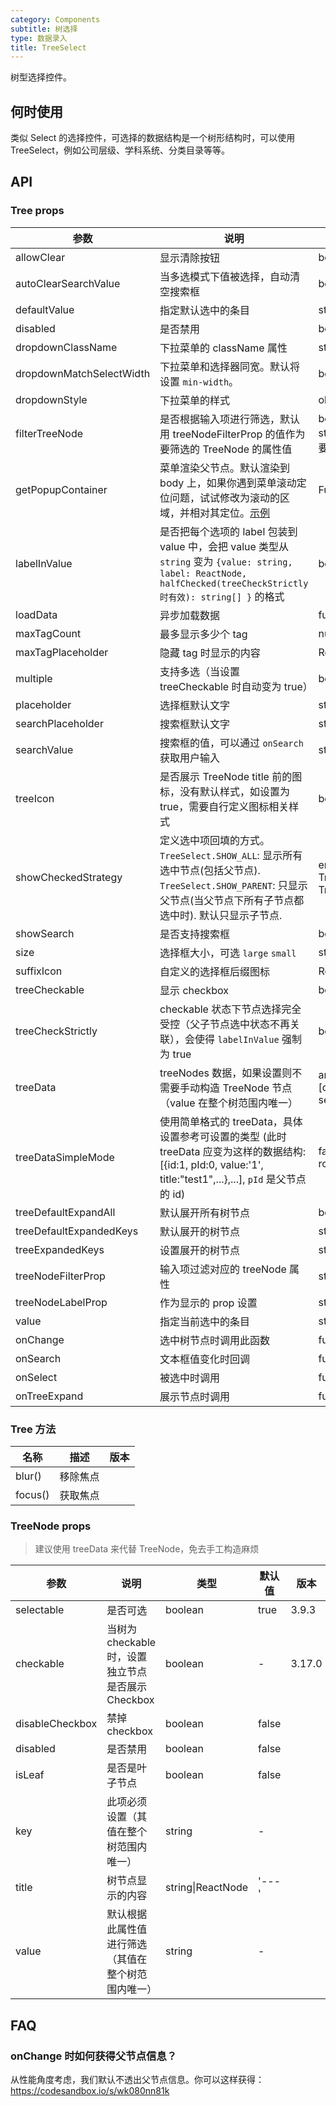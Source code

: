 ```yaml
---
category: Components
subtitle: 树选择
type: 数据录入
title: TreeSelect
---
```


树型选择控件。

## 何时使用

类似 Select 的选择控件，可选择的数据结构是一个树形结构时，可以使用 TreeSelect，例如公司层级、学科系统、分类目录等等。

## API

### Tree props

| 参数 | 说明 | 类型 | 默认值 | 版本 |
| --- | --- | --- | --- | --- |
| allowClear | 显示清除按钮 | boolean | false |  |
| autoClearSearchValue | 当多选模式下值被选择，自动清空搜索框 | boolean | true | 3.7.0 |
| defaultValue | 指定默认选中的条目 | string/string\[] | - |  |
| disabled | 是否禁用 | boolean | false |  |
| dropdownClassName | 下拉菜单的 className 属性 | string | - | 3.3.0 |
| dropdownMatchSelectWidth | 下拉菜单和选择器同宽。默认将设置 `min-width`。 | boolean | true |  |
| dropdownStyle | 下拉菜单的样式 | object | - |  |
| filterTreeNode | 是否根据输入项进行筛选，默认用 treeNodeFilterProp 的值作为要筛选的 TreeNode 的属性值 | boolean\|Function(inputValue: string, treeNode: TreeNode) (函数需要返回 bool 值) | Function |  |
| getPopupContainer | 菜单渲染父节点。默认渲染到 body 上，如果你遇到菜单滚动定位问题，试试修改为滚动的区域，并相对其定位。[示例](https://codepen.io/afc163/pen/zEjNOy?editors=0010) | Function(triggerNode) | () => document.body |  |
| labelInValue | 是否把每个选项的 label 包装到 value 中，会把 value 类型从 `string` 变为 `{value: string, label: ReactNode, halfChecked(treeCheckStrictly 时有效): string[] }` 的格式 | boolean | false |  |
| loadData | 异步加载数据 | function(node) | - |  |
| maxTagCount | 最多显示多少个 tag | number | - | 3.7.0 |
| maxTagPlaceholder | 隐藏 tag 时显示的内容 | ReactNode/function(omittedValues) | - | 3.7.0 |
| multiple | 支持多选（当设置 treeCheckable 时自动变为 true） | boolean | false |  |
| placeholder | 选择框默认文字 | string | - |  |
| searchPlaceholder | 搜索框默认文字 | string | - |  |
| searchValue | 搜索框的值，可以通过 `onSearch` 获取用户输入 | string | - | 3.7.0 |
| treeIcon | 是否展示 TreeNode title 前的图标，没有默认样式，如设置为 true，需要自行定义图标相关样式 | boolean | false | 3.13.1 |
| showCheckedStrategy | 定义选中项回填的方式。`TreeSelect.SHOW_ALL`: 显示所有选中节点(包括父节点). `TreeSelect.SHOW_PARENT`: 只显示父节点(当父节点下所有子节点都选中时). 默认只显示子节点. | enum{TreeSelect.SHOW_ALL, TreeSelect.SHOW_PARENT, TreeSelect.SHOW_CHILD } | TreeSelect.SHOW_CHILD |  |
| showSearch | 是否支持搜索框 | boolean | 单选：`false` \| 多选：`true` |  |
| size | 选择框大小，可选 `large` `small` | string | 'default' |  |
| suffixIcon | 自定义的选择框后缀图标 | ReactNode | - | 3.10.0 |
| treeCheckable | 显示 checkbox | boolean | false |  |
| treeCheckStrictly | checkable 状态下节点选择完全受控（父子节点选中状态不再关联），会使得 `labelInValue` 强制为 true | boolean | false |  |
| treeData | treeNodes 数据，如果设置则不需要手动构造 TreeNode 节点（value 在整个树范围内唯一） | array\<{value, title, children, \[disabled, disableCheckbox, selectable, checkable]}> | \[] |  |
| treeDataSimpleMode | 使用简单格式的 treeData，具体设置参考可设置的类型 (此时 treeData 应变为这样的数据结构: \[{id:1, pId:0, value:'1', title:"test1",...},...], `pId` 是父节点的 id) | false\|object\<{ id: string, pId: string, rootPId: string }> | false |  |
| treeDefaultExpandAll | 默认展开所有树节点 | boolean | false |  |
| treeDefaultExpandedKeys | 默认展开的树节点 | string\[] | - |  |
| treeExpandedKeys | 设置展开的树节点 | string\[] | - | 3.10.0 |
| treeNodeFilterProp | 输入项过滤对应的 treeNode 属性 | string | 'value' |  |
| treeNodeLabelProp | 作为显示的 prop 设置 | string | 'title' |  |
| value | 指定当前选中的条目 | string/string\[] | - |  |
| onChange | 选中树节点时调用此函数 | function(value, label, extra) | - |  |
| onSearch | 文本框值变化时回调 | function(value: string) | - |  |
| onSelect | 被选中时调用 | function(value, node, extra) | - |  |
| onTreeExpand | 展示节点时调用 | function(expandedKeys) | - | 3.10.0 |

### Tree 方法

| 名称    | 描述     | 版本 |
| ------- | -------- | ---- |
| blur()  | 移除焦点 |      |
| focus() | 获取焦点 |      |

### TreeNode props

> 建议使用 treeData 来代替 TreeNode，免去手工构造麻烦

| 参数 | 说明 | 类型 | 默认值 | 版本 |
| --- | --- | --- | --- | --- |
| selectable | 是否可选 | boolean | true | 3.9.3 |
| checkable | 当树为 checkable 时，设置独立节点是否展示 Checkbox | boolean | - | 3.17.0 |
| disableCheckbox | 禁掉 checkbox | boolean | false |  |
| disabled | 是否禁用 | boolean | false |  |
| isLeaf | 是否是叶子节点 | boolean | false |  |
| key | 此项必须设置（其值在整个树范围内唯一） | string | - |  |
| title | 树节点显示的内容 | string\|ReactNode | '---' |  |
| value | 默认根据此属性值进行筛选（其值在整个树范围内唯一） | string | - |  |

## FAQ

### onChange 时如何获得父节点信息？

从性能角度考虑，我们默认不透出父节点信息。你可以这样获得：<https://codesandbox.io/s/wk080nn81k>
